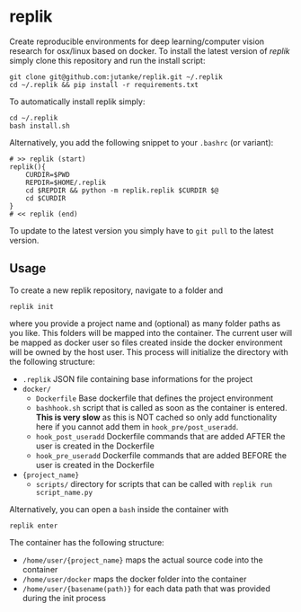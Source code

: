 # replik
Create reproducible environments for deep learning/computer vision research for osx/linux based on docker.
To install the latest version of _replik_ simply clone this repository and run the install script:
```
git clone git@github.com:jutanke/replik.git ~/.replik
cd ~/.replik && pip install -r requirements.txt
```
To automatically install replik simply:
```
cd ~/.replik
bash install.sh
```
Alternatively, you add the following snippet to your `.bashrc` (or variant):
```shell
# >> replik (start)
replik(){
    CURDIR=$PWD
    REPDIR=$HOME/.replik
    cd $REPDIR && python -m replik.replik $CURDIR $@
    cd $CURDIR
}
# << replik (end)
```

To update to the latest version you simply have to `git pull` to the latest version.

## Usage
To create a new replik repository, navigate to a folder and
```
replik init
```
where you provide a project name and (optional) as many folder paths as you like.
This folders will be mapped into the container.
The current user will be mapped as docker user so files created inside the docker environment will be owned by the host user.
This process will initialize the directory with the following structure:
* `.replik` JSON file containing base informations for the project
* `docker/`
  * `Dockerfile` Base dockerfile that defines the project environment
  * `bashhook.sh` script that is called as soon as the container is entered. **This is very slow** as this is NOT cached so only add functionality here if you cannot add them in `hook_pre/post_useradd`.
  * `hook_post_useradd` Dockerfile commands that are added AFTER the user is created in the Dockerfile
  * `hook_pre_useradd` Dockerfile commands that are added BEFORE the user is created in the Dockerfile
* `{project_name}`
  * `scripts/` directory for scripts that can be called with `replik run script_name.py`
  
Alternatively, you can open a `bash` inside the container with
```
replik enter
```

The container has the following structure:
* `/home/user/{project_name}` maps the actual source code into the container
* `/home/user/docker` maps the docker folder into the container
* `/home/user/{basename(path)}` for each data path that was provided during the init process
